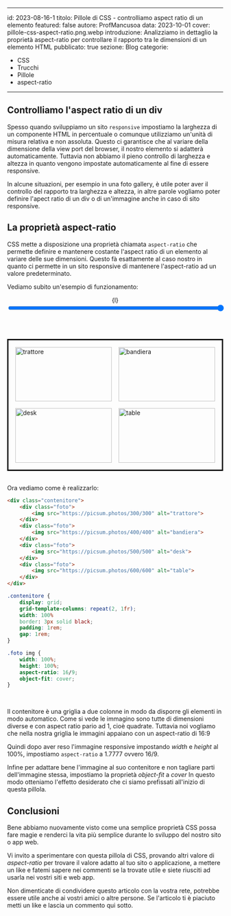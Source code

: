 
---
id: 2023-08-16-1
titolo: Pillole di CSS - controlliamo aspect ratio di un elemento
featured: false
autore: ProfMancusoa
data: 2023-10-01
cover: pillole-css-aspect-ratio.png.webp
introduzione: Analizziamo in dettaglio la proprietà aspect-ratio per controllare il rapporto tra le dimensioni di un elemento HTML
pubblicato: true
sezione: Blog
categorie:
  - CSS
  - Trucchi
  - Pillole
  - aspect-ratio
---

## Controlliamo l'aspect ratio di un div

Spesso quando sviluppiamo un sito `responsive`  impostiamo la larghezza di un componente HTML in percentuale o comunque utilizziamo un'unità di misura relativa e non assoluta.
Questo ci garantisce che al variare della dimensione della view port del browser, il nostro elemento si adatterà automaticamente.
Tuttavia non abbiamo il pieno controllo di larghezza e altezza in quanto vengono impostate automaticamente al fine di essere responsive.

In alcune situazioni, per esempio in una foto gallery, è utile poter aver il controllo del rapporto tra larghezza e altezza, in altre parole vogliamo poter definire l'apect ratio di un div o di un'immagine anche in caso di sito responsive.


## La proprietà aspect-ratio

CSS mette a disposizione una proprietà chiamata `aspect-ratio` che permette definire e mantenere costante l'aspect ratio di un elemento al variare delle sue dimensioni. Questo fà esattamente al caso nostro in quanto ci permette in un sito responsive di mantenere l'aspect-ratio ad un valore predeterminato.

Vediamo subito un'esempio di funzionamento:

<script>
let l = "100%";

function onrange(e) {
    l = e.target.value + "%";
}
</script>

<center>{l}</center>
<input type="range" id="larghezza" name="larghezza" min="20" max="100" value="100" step="10" style="width: 100%;" on:input={onrange}/>

<br><br>

<div class="contenitore" style="--size:{l};">
    <div class="foto">
        <img src="https://picsum.photos/300/300" alt="trattore">
    </div>
    <div class="foto">
        <img src="https://picsum.photos/400/400" alt="bandiera">
    </div>
    <div class="foto">
        <img src="https://picsum.photos/500/500" alt="desk">
    </div>
    <div class="foto">
        <img src="https://picsum.photos/600/600" alt="table">
    </div>
</div>

<style>
.contenitore {
    display: grid;
    grid-template-columns: repeat(2, 1fr);
    width: var(--size);
    border: 3px solid black;
    padding: 1rem;
    gap: 1rem;
}

.foto img {
    width: 100%;
    height: 100%;
    aspect-ratio: 16/9;
    object-fit: cover;
}
</style>

<br>

Ora vediamo come è realizzarlo:

```html
<div class="contenitore">
    <div class="foto">
        <img src="https://picsum.photos/300/300" alt="trattore">
    </div>
    <div class="foto">
        <img src="https://picsum.photos/400/400" alt="bandiera">
    </div>
    <div class="foto">
        <img src="https://picsum.photos/500/500" alt="desk">
    </div>
    <div class="foto">
        <img src="https://picsum.photos/600/600" alt="table">
    </div>
</div>
```
```css
.contenitore {
    display: grid;
    grid-template-columns: repeat(2, 1fr);
    width: 100%
    border: 3px solid black;
    padding: 1rem;
    gap: 1rem;
}

.foto img {
    width: 100%;
    height: 100%;
    aspect-ratio: 16/9;
    object-fit: cover;
}
```

<br>

Il contenitore è una griglia  a due colonne in modo da disporre gli elementi in modo automatico.
Come si vede le immagino sono tutte di dimensioni diverse e con aspect ratio pario ad 1, cioè quadrate.
Tuttavia noi vogliamo che nella nostra griglia le immagini appaiano con un aspect-ratio di 16:9

Quindi dopo aver reso l'immagine responsive impostando *width* e *height* al 100%, impostiamo `aspect-ratio` a 1.7777 ovvero 16/9.

Infine per adattare bene l'immagine al suo contenitore e non tagliare parti dell'immagine stessa, impostiamo la proprietà *object-fit* a *cover*
In questo modo otteniamo l'effetto desiderato che ci siamo prefissati all'inizio di questa pillola.


## Conclusioni

Bene abbiamo nuovamente visto come una semplice proprietà CSS possa fare magie e renderci la vita più semplice durante lo sviluppo del nostro sito o app web.

Vi invito a sperimentare con questa pillola di CSS, provando altri valore di *aspect-ratio* per trovare il valore adatto al tuo sito o applicazione, a mettere un like e fatemi sapere nei commenti se la trovate utile e siete riusciti ad usarla nei vostri siti e web app.

Non dimenticate di condividere questo articolo con la vostra rete, potrebbe essere utile anche ai vostri amici o altre persone.
Se l'articolo ti è piaciuto metti un like e lascia un commento qui sotto.

